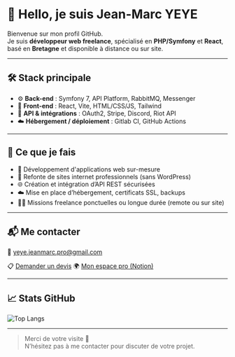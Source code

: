 # 👋 Hello, je suis Jean-Marc YEYE

Bienvenue sur mon profil GitHub.  
Je suis **développeur web freelance**, spécialisé en **PHP/Symfony** et **React**, basé en **Bretagne** et disponible à distance ou sur site.

---

## 🛠️ Stack principale

- ⚙️ **Back-end** : Symfony 7, API Platform, RabbitMQ, Messenger
- 🎨 **Front-end** : React, Vite, HTML/CSS/JS, Tailwind
- 🔗 **API & intégrations** : OAuth2, Stripe, Discord, Riot API
- ☁️ **Hébergement / déploiement** : Gitlab CI, GitHub Actions

---

## 💼 Ce que je fais

- 🔧 Développement d'applications web sur-mesure
- 🔄 Refonte de sites internet professionnels (sans WordPress)
- 🌐 Création et intégration d’API REST sécurisées
- ☁️ Mise en place d’hébergement, certificats SSL, backups
- 👨‍💻 Missions freelance ponctuelles ou longue durée (remote ou sur site)

---

## 📬 Me contacter

📧 yeye.jeanmarc.pro@gmail.com

📋 [Demander un devis](https://tally.so/r/mRQ8xp)
🌍 [Mon espace pro (Notion)](https://sudden-freighter-495.notion.site/Espace-Pro-Jean-Marc-YEYE-22205662095d8003853cc27814c6c3cf)

---

## 📈 Stats GitHub
![Top Langs](https://github-readme-stats.vercel.app/api/top-langs/?username=slik95&layout=compact)

---

> Merci de votre visite 👋  
> N’hésitez pas à me contacter pour discuter de votre projet.
